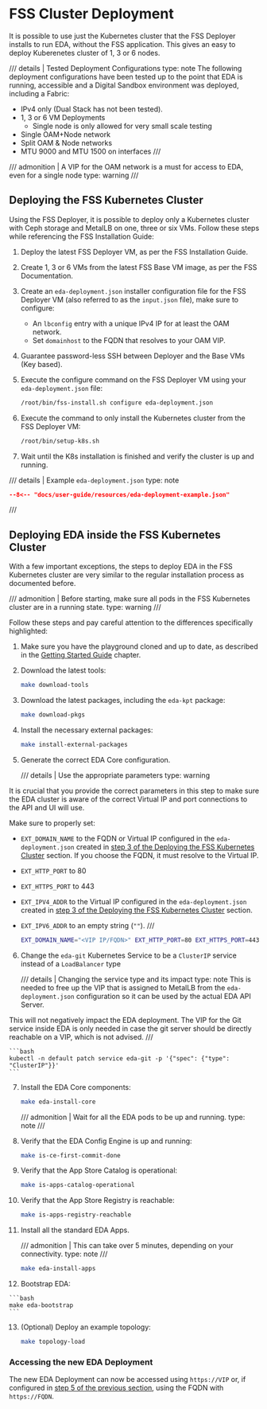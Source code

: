 # FSS Cluster Deployment

It is possible to use just the Kubernetes cluster that the FSS Deployer installs to run EDA, without the FSS application. This gives an easy to deploy Kuberenetes cluster of 1, 3 or 6 nodes.

/// details | Tested Deployment Configurations
    type: note
The following deployment configurations have been tested up to the point that EDA is running, accessible and a Digital Sandbox environment was deployed, including a Fabric:

* IPv4 only (Dual Stack has not been tested).
* 1, 3 or 6 VM Deployments
  * Single node is only allowed for very small scale testing
* Single OAM+Node network
* Split OAM & Node networks
* MTU 9000 and MTU 1500 on interfaces
///

/// admonition | A VIP for the OAM network is a must for access to EDA, even for a single node
    type: warning
///

## Deploying the FSS Kubernetes Cluster

Using the FSS Deployer, it is possible to deploy only a Kubernetes cluster with Ceph storage and MetalLB on one, three or six VMs. Follow these steps while referencing the FSS Installation Guide:

1. Deploy the latest FSS Deployer VM, as per the FSS Installation Guide.
2. Create 1, 3 or 6 VMs from the latest FSS Base VM image, as per the FSS Documentation.
3. Create an `eda-deployment.json` installer configuration file for the FSS Deployer VM (also referred to as the `input.json` file), make sure to configure:
    * An `lbconfig` entry with a unique IPv4 IP for at least the OAM network.
    * Set `domainhost` to the FQDN that resolves to your OAM VIP.
4. Guarantee password-less SSH between Deployer and the Base VMs (Key based).
5. Execute the configure command on the FSS Deployer VM using your `eda-deployment.json` file:

    ```bash
    /root/bin/fss-install.sh configure eda-deployment.json
    ```

6. Execute the command to only install the Kubernetes cluster from the FSS Deployer VM:

    ```bash
    /root/bin/setup-k8s.sh
    ```

7. Wait until the K8s installation is finished and verify the cluster is up and running.

/// details | Example `eda-deployment.json`
    type: note

```json
--8<-- "docs/user-guide/resources/eda-deployment-example.json"
```

///

## Deploying EDA inside the FSS Kubernetes Cluster

With a few important exceptions, the steps to deploy EDA in the FSS Kubernetes cluster are very similar to the regular installation process as documented before.

/// admonition | Before starting, make sure all pods in the FSS Kubernetes cluster are in a running state.
    type: warning
///

Follow these steps and pay careful attention to the differences specifically highlighted:

1. Make sure you have the playground cloned and up to date, as described in the [Getting Started Guide](../../getting-started/getting-access.md#clone-the-playground-repository) chapter.
2. Download the latest tools:

    ```bash
    make download-tools
    ```

3. Download the latest packages, including the `eda-kpt` package:

    ```bash
    make download-pkgs
    ```

4. Install the necessary external packages:

    ```bash
    make install-external-packages
    ```

5. Generate the correct EDA Core configuration.

    /// details | Use the appropriate parameters
        type: warning

It is crucial that you provide the correct parameters in this step to make sure the EDA cluster is aware of the correct Virtual IP and port connections to the API and UI will use.

Make sure to properly set:

* `EXT_DOMAIN_NAME` to the FQDN or Virtual IP configured in the `eda-deployment.json` created in [step 3 of the Deploying the FSS Kubernetes Cluster](#deploying-the-fss-kubernetes-cluster) section. If you choose the FQDN, it must resolve to the Virtual IP.
* `EXT_HTTP_PORT` to 80
* `EXT_HTTPS_PORT` to 443
* `EXT_IPV4_ADDR` to the Virtual IP configured in the `eda-deployment.json` created in [step 3 of the Deploying the FSS Kubernetes Cluster](#deploying-the-fss-kubernetes-cluster) section.
* `EXT_IPV6_ADDR` to an empty string (`""`).
///

    ```bash
    EXT_DOMAIN_NAME="<VIP IP/FQDN>" EXT_HTTP_PORT=80 EXT_HTTPS_PORT=443 EXT_IPV4_ADDR="<VIP IP>" EXT_IPV6_ADDR="" make eda-configure-core
    ```

6. Change the `eda-git` Kubernetes Service to be a `ClusterIP` service instead of a `LoadBalancer` type

    /// details | Changing the service type and its impact
        type: note
This is needed to free up the VIP that is assigned to MetalLB from the `eda-deployment.json` configuration so it can be used by the actual EDA API Server.

This will not negatively impact the EDA deployment. The VIP for the Git service inside EDA is only needed in case the git server should be directly reachable on a VIP, which is not advised.
///

    ```bash
    kubectl -n default patch service eda-git -p '{"spec": {"type": "ClusterIP"}}'
    ```

7. Install the EDA Core components:

    ```bash
    make eda-install-core
    ```

    /// admonition | Wait for all the EDA pods to be up and running.
        type: note
    ///

8. Verify that the EDA Config Engine is up and running:

    ```bash
    make is-ce-first-commit-done
    ```

9. Verify that the App Store Catalog is operational:

    ```bash
    make is-apps-catalog-operational
    ```

10. Verify that the App Store Registry is reachable:

    ```bash
    make is-apps-registry-reachable
    ```

11. Install all the standard EDA Apps.

    /// admonition | This can take over 5 minutes, depending on your connectivity.
        type: note
    ///

    ```bash
    make eda-install-apps
    ```

12.  Bootstrap EDA:

    ```bash
    make eda-bootstrap
    ```

13. (Optional) Deploy an example topology:

    ```bash
    make topology-load
    ```

### Accessing the new EDA Deployment

The new EDA Deployment can now be accessed using `https://VIP` or, if configured in [step 5 of the previous section](#deploying-eda-inside-the-fss-kubernetes-cluster), using the FQDN with `https://FQDN`.
